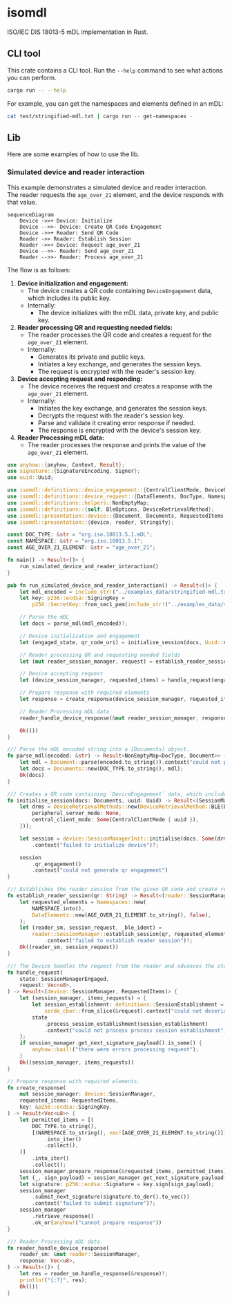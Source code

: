# isomdl

ISO/IEC DIS 18013-5 mDL implementation in Rust.

## CLI tool

This crate contains a CLI tool. Run the `--help` command to see what actions you can perform.

```bash
cargo run -- --help
```

For example, you can get the namespaces and elements defined in an mDL:

```bash
cat test/stringified-mdl.txt | cargo run -- get-namespaces -
```

## Lib

Here are some examples of how to use the lib.

### Simulated device and reader interaction

This example demonstrates a simulated device and reader interaction.  
The reader requests the `age_over_21` element, and the device responds with that value.

```mermaid
sequenceDiagram
    Device ->>+ Device: Initialize
    Device -->>- Device: Create QR Code Engagement
    Device ->>+ Reader: Send QR Code
    Reader ->> Reader: Establish Session
    Reader ->>+ Device: Request age_over_21
    Device -->>- Reader: Send age_over_21
    Reader -->>- Reader: Process age_over_21
```

The flow is as follows:

1. **Device initialization and engagement:**
    - The device creates a QR code containing `DeviceEngagement` data, which includes its public key.
    - Internally:
        - The device initializes with the mDL data, private key, and public key.
2. **Reader processing QR and requesting needed fields:**
    - The reader processes the QR code and creates a request for the `age_over_21` element.
    - Internally:
        - Generates its private and public keys.
        - Initiates a key exchange, and generates the session keys.
        - The request is encrypted with the reader's session key.
3. **Device accepting request and responding:**
    - The device receives the request and creates a response with the `age_over_21` element.
    - Internally:
        - Initiates the key exchange, and generates the session keys.
        - Decrypts the request with the reader's session key.
        - Parse and validate it creating error response if needed.
        - The response is encrypted with the device's session key.
4. **Reader Processing mDL data:**
    - The reader processes the response and prints the value of the `age_over_21` element.

<!-- INCLUDE-RUST: examples/simulated_device_and_reader_basic.rs -->

```rust
use anyhow::{anyhow, Context, Result};
use signature::{SignatureEncoding, Signer};
use uuid::Uuid;

use isomdl::definitions::device_engagement::{CentralClientMode, DeviceRetrievalMethods};
use isomdl::definitions::device_request::{DataElements, DocType, Namespaces};
use isomdl::definitions::helpers::NonEmptyMap;
use isomdl::definitions::{self, BleOptions, DeviceRetrievalMethod};
use isomdl::presentation::device::{Document, Documents, RequestedItems, SessionManagerEngaged};
use isomdl::presentation::{device, reader, Stringify};

const DOC_TYPE: &str = "org.iso.18013.5.1.mDL";
const NAMESPACE: &str = "org.iso.18013.5.1";
const AGE_OVER_21_ELEMENT: &str = "age_over_21";

fn main() -> Result<()> {
    run_simulated_device_and_reader_interaction()
}

pub fn run_simulated_device_and_reader_interaction() -> Result<()> {
    let mdl_encoded = include_str!("../examples_data/stringified-mdl.txt");
    let key: p256::ecdsa::SigningKey =
        p256::SecretKey::from_sec1_pem(include_str!("../examples_data/sec1.pem"))?.into();

    // Parse the mDL
    let docs = parse_mdl(mdl_encoded)?;

    // Device initialization and engagement
    let (engaged_state, qr_code_uri) = initialise_session(docs, Uuid::new_v4())?;

    // Reader processing QR and requesting needed fields
    let (mut reader_session_manager, request) = establish_reader_session(qr_code_uri)?;

    // Device accepting request
    let (device_session_manager, requested_items) = handle_request(engaged_state, request)?;

    // Prepare response with required elements
    let response = create_response(device_session_manager, requested_items, &key)?;

    // Reader Processing mDL data
    reader_handle_device_response(&mut reader_session_manager, response)?;

    Ok(())
}

/// Parse the mDL encoded string into a [Documents] object.
fn parse_mdl(encoded: &str) -> Result<NonEmptyMap<DocType, Document>> {
    let mdl = Document::parse(encoded.to_string()).context("could not parse mDL")?;
    let docs = Documents::new(DOC_TYPE.to_string(), mdl);
    Ok(docs)
}

/// Creates a QR code containing `DeviceEngagement` data, which includes its public key.
fn initialise_session(docs: Documents, uuid: Uuid) -> Result<(SessionManagerEngaged, String)> {
    let drms = DeviceRetrievalMethods::new(DeviceRetrievalMethod::BLE(BleOptions {
        peripheral_server_mode: None,
        central_client_mode: Some(CentralClientMode { uuid }),
    }));

    let session = device::SessionManagerInit::initialise(docs, Some(drms), None)
        .context("failed to initialize device")?;

    session
        .qr_engagement()
        .context("could not generate qr engagement")
}

/// Establishes the reader session from the given QR code and create request for needed elements.
fn establish_reader_session(qr: String) -> Result<(reader::SessionManager, Vec<u8>)> {
    let requested_elements = Namespaces::new(
        NAMESPACE.into(),
        DataElements::new(AGE_OVER_21_ELEMENT.to_string(), false),
    );
    let (reader_sm, session_request, _ble_ident) =
        reader::SessionManager::establish_session(qr, requested_elements)
            .context("failed to establish reader session")?;
    Ok((reader_sm, session_request))
}

/// The Device handles the request from the reader and advances the state.
fn handle_request(
    state: SessionManagerEngaged,
    request: Vec<u8>,
) -> Result<(device::SessionManager, RequestedItems)> {
    let (session_manager, items_requests) = {
        let session_establishment: definitions::SessionEstablishment =
            serde_cbor::from_slice(&request).context("could not deserialize request")?;
        state
            .process_session_establishment(session_establishment)
            .context("could not process process session establishment")?
    };
    if session_manager.get_next_signature_payload().is_some() {
        anyhow::bail!("there were errors processing request");
    }
    Ok((session_manager, items_requests))
}

// Prepare response with required elements.
fn create_response(
    mut session_manager: device::SessionManager,
    requested_items: RequestedItems,
    key: &p256::ecdsa::SigningKey,
) -> Result<Vec<u8>> {
    let permitted_items = [(
        DOC_TYPE.to_string(),
        [(NAMESPACE.to_string(), vec![AGE_OVER_21_ELEMENT.to_string()])]
            .into_iter()
            .collect(),
    )]
        .into_iter()
        .collect();
    session_manager.prepare_response(&requested_items, permitted_items);
    let (_, sign_payload) = session_manager.get_next_signature_payload().unwrap();
    let signature: p256::ecdsa::Signature = key.sign(sign_payload);
    session_manager
        .submit_next_signature(signature.to_der().to_vec())
        .context("failed to submit signature")?;
    session_manager
        .retrieve_response()
        .ok_or(anyhow!("cannot prepare response"))
}

/// Reader Processing mDL data.
fn reader_handle_device_response(
    reader_sm: &mut reader::SessionManager,
    response: Vec<u8>,
) -> Result<()> {
    let res = reader_sm.handle_response(&response)?;
    println!("{:?}", res);
    Ok(())
}
```
